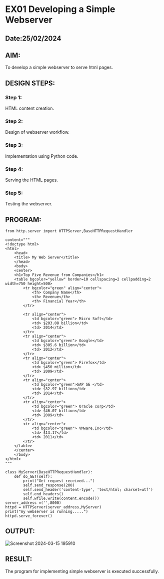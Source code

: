 # EX01 Developing a Simple Webserver
## Date:25/02/2024

## AIM:
To develop a simple webserver to serve html pages.

## DESIGN STEPS:
### Step 1: 
HTML content creation.

### Step 2:
Design of webserver workflow.

### Step 3:
Implementation using Python code.

### Step 4:
Serving the HTML pages.

### Step 5:
Testing the webserver.

## PROGRAM:
```
from http.server import HTTPServer,BaseHTTPRequestHandler

content="""
<!doctype html>
<html>
    <head>
    <title> My Web Server</title>
    </head>
    <body>
    <center>
    <h1>Top Five Revenue from Companies</h1>
    <table bgcolor="yellow" border=10 cellspacing=2 cellpadding=2 width=750 height=500>
        <tr bgcolor="green" align="center">
            <th> Company Name</th>
            <th> Revenue</th>
            <th> Financial Year</th>
        </tr>

        <tr align="center">
            <td bgcolor="green"> Micro Soft</td>
            <td> $203.08 billion</td>
            <td> 2014</td>
        </tr>
        <tr align="center">
            <td bgcolor="green"> Google</td>
            <td> $305.6 billion</td>
            <td> 2012</td>
        </tr>
        <tr align="center">
            <td bgcolor="green"> Firefox</td>
            <td> $450 million</td>
            <td> 2009</td>
        </tr>
        <tr align="center">
            <td bgcolor="green">SAP SE </td>
            <td> $32.97 billion</td>
            <td> 2014</td>
        </tr>
        <tr align="center">
            <td bgcolor="green"> Oracle corp</td>
            <td> $46.07 billion</td>
            <td> 2009</td>
        </tr>
        <tr align="center">
            <td bgcolor="green"> VMware.Inc</td>
            <td> $13.17</td>
            <td> 2011</td>
        </tr>
    </table>
    </center>
    </body>
</html>
"""

class MyServer(BaseHTTPRequestHandler):
    def do_GET(self):
        print("Get request received...")
        self.send_response(200) 
        self.send_header('content-type', 'text/html; charset=utf')       
        self.end_headers()
        self.wfile.write(content.encode())
server_address =('',8000)
httpd = HTTPServer(server_address,MyServer)
print("my webserver is running.....") 
httpd.serve_forever()
```



## OUTPUT:
![Screenshot 2024-03-15 195910](https://github.com/tharunkumaran2006/simplewebserver/assets/151625188/aa703d07-93e3-4a4b-8aff-d4f7479bb085)

## RESULT:
The program for implementing simple webserver is executed successfully.
